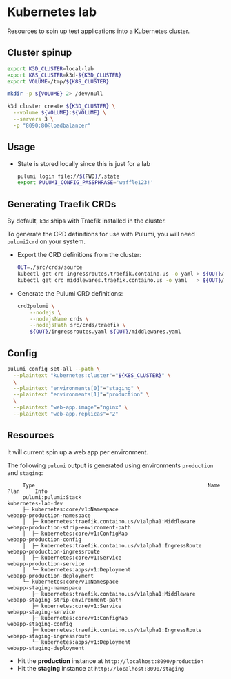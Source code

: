 # Kubernetes lab

Resources to spin up test applications into a Kubernetes cluster.

## Cluster spinup

```bash
export K3D_CLUSTER=local-lab
export K8S_CLUSTER=k3d-${K3D_CLUSTER}
export VOLUME=/tmp/${K8S_CLUSTER}

mkdir -p ${VOLUME} 2> /dev/null

k3d cluster create ${K3D_CLUSTER} \
  --volume ${VOLUME}:${VOLUME} \
  --servers 3 \
  -p "8090:80@loadbalancer"
```

## Usage

- State is stored locally since this is just for a lab

  ```bash
  pulumi login file://$(PWD)/.state
  export PULUMI_CONFIG_PASSPHRASE='waffle123!'
  ```

## Generating Traefik CRDs

By default, `k3d` ships with Traefik installed in the cluster.

To generate the CRD definitions for use with Pulumi, you will need `pulumi2crd`
on your system.

- Export the CRD definitions from the cluster:

  ```bash
  OUT=./src/crds/source
  kubectl get crd ingressroutes.traefik.containo.us -o yaml > ${OUT}/ingressroutes.yaml
  kubectl get crd middlewares.traefik.containo.us -o yaml   > ${OUT}/middlewares.yaml
  ```

- Generate the Pulumi CRD definitions:

  ```bash
  crd2pulumi \
      --nodejs \
      --nodejsName crds \
      --nodejsPath src/crds/traefik \
      ${OUT}/ingressroutes.yaml ${OUT}/middlewares.yaml
  ```

## Config

```bash
pulumi config set-all --path \
  --plaintext "kubernetes:cluster"="${K8S_CLUSTER}" \
  \
  --plaintext "environments[0]"="staging" \
  --plaintext "environments[1]"="production" \
  \
  --plaintext "web-app.image"="nginx" \
  --plaintext "web-app.replicas"="2"
```

## Resources

It will current spin up a web app per environment.

The following `pulumi` output is generated using environments `production` and `staging`:

```
     Type                                                        Name                                      Plan     Info
     pulumi:pulumi:Stack                                         kubernetes-lab-dev                                 
     ├─ kubernetes:core/v1:Namespace                             webapp-production-namespace                        
     │  ├─ kubernetes:traefik.containo.us/v1alpha1:Middleware    webapp-production-strip-environment-path           
     │  ├─ kubernetes:core/v1:ConfigMap                          webapp-production-config                           
     │  ├─ kubernetes:traefik.containo.us/v1alpha1:IngressRoute  webapp-production-ingressroute                     
     │  ├─ kubernetes:core/v1:Service                            webapp-production-service                          
     │  └─ kubernetes:apps/v1:Deployment                         webapp-production-deployment                       
     └─ kubernetes:core/v1:Namespace                             webapp-staging-namespace                           
        ├─ kubernetes:traefik.containo.us/v1alpha1:Middleware    webapp-staging-strip-environment-path              
        ├─ kubernetes:core/v1:Service                            webapp-staging-service                             
        ├─ kubernetes:core/v1:ConfigMap                          webapp-staging-config                              
        ├─ kubernetes:traefik.containo.us/v1alpha1:IngressRoute  webapp-staging-ingressroute                        
        └─ kubernetes:apps/v1:Deployment                         webapp-staging-deployment                          
```

  - Hit the **production** instance at `http://localhost:8090/production`
  - Hit the **staging** instance at `http://localhost:8090/staging`
